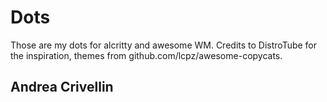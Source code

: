 # Dots

Those are my dots for alcritty and awesome WM.
Credits to DistroTube for the inspiration, themes from github.com/lcpz/awesome-copycats.

## Andrea Crivellin
